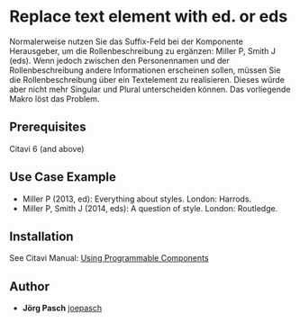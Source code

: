 # Replace text element with ed. or eds

Normalerweise nutzen Sie das Suffix-Feld bei der Komponente Herausgeber, um die Rollenbeschreibung zu ergänzen: Miller P, Smith J (eds). Wenn jedoch zwischen den Personennamen und der Rollenbeschreibung andere Informationen erscheinen sollen, müssen Sie die Rollenbeschreibung über ein Textelement zu realisieren. Dieses würde aber nicht mehr Singular und Plural unterscheiden können. Das vorliegende Makro löst das Problem.

## Prerequisites
Citavi 6 (and above)

## Use Case Example 

- Miller P (2013, ed): Everything about styles. London: Harrods.
- Miller P, Smith J (2014, eds): A question of style. London: Routledge.

## Installation
See Citavi Manual: [Using Programmable Components](https://www.citavi.com/programmable_components)

## Author

* **Jörg Pasch** [joepasch](https://github.com/joepasch)
